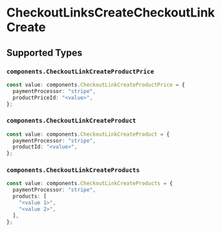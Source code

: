 # CheckoutLinksCreateCheckoutLinkCreate


## Supported Types

### `components.CheckoutLinkCreateProductPrice`

```typescript
const value: components.CheckoutLinkCreateProductPrice = {
  paymentProcessor: "stripe",
  productPriceId: "<value>",
};
```

### `components.CheckoutLinkCreateProduct`

```typescript
const value: components.CheckoutLinkCreateProduct = {
  paymentProcessor: "stripe",
  productId: "<value>",
};
```

### `components.CheckoutLinkCreateProducts`

```typescript
const value: components.CheckoutLinkCreateProducts = {
  paymentProcessor: "stripe",
  products: [
    "<value 1>",
    "<value 2>",
  ],
};
```

